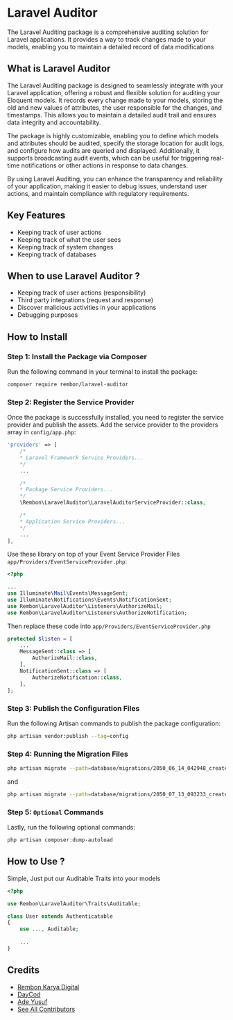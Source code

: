 # Laravel Auditor
The Laravel Auditing package is a comprehensive auditing solution for Laravel applications. It provides a way to track changes made to your models, enabling you to maintain a detailed record of data modifications

## What is Laravel Auditor
The Laravel Auditing package is designed to seamlessly integrate with your Laravel application, offering a robust and flexible solution for auditing your Eloquent models. It records every change made to your models, storing the old and new values of attributes, the user responsible for the changes, and timestamps. This allows you to maintain a detailed audit trail and ensures data integrity and accountability.

The package is highly customizable, enabling you to define which models and attributes should be audited, specify the storage location for audit logs, and configure how audits are queried and displayed. Additionally, it supports broadcasting audit events, which can be useful for triggering real-time notifications or other actions in response to data changes.

By using Laravel Auditing, you can enhance the transparency and reliability of your application, making it easier to debug issues, understand user actions, and maintain compliance with regulatory requirements.

## Key Features
- Keeping track of user actions
- Keeping track of what the user sees
- Keeping track of system changes
- Keeping track of databases 

## When to use Laravel Auditor ?
- Keeping track of user actions (responsibility)
- Third party integrations (request and response)
- Discover malicious activities in your applications
- Debugging purposes

## How to Install

### Step 1: Install the Package via Composer
Run the following command in your terminal to install the package:

```sh
composer require rembon/laravel-auditor
```

### Step 2: Register the Service Provider
Once the package is successfully installed, you need to register the service provider and publish the assets. Add the service provider to the providers array in `config/app.php`:

```php
'providers' => [
    /*
    * Laravel Framework Service Providers...
    */
    ...

    /*
    * Package Service Providers...
    */
    \Rembon\LaravelAuditor\LaravelAuditorServiceProvider::class,

    /*
    * Application Service Providers...
    */
    ...
],
```

Use these library on top of your Event Service Provider Files `app/Providers/EventServiceProvider.php`:
```php
<?php

...
use Illuminate\Mail\Events\MessageSent;
use Illuminate\Notifications\Events\NotificationSent;
use Rembon\LaravelAuditor\Listeners\AuthorizeMail;
use Rembon\LaravelAuditor\Listeners\AuthorizeNotification;
```

Then replace these code into `app/Providers/EventServiceProvider.php`
```php
protected $listen = [
    ...
    MessageSent::class => [
        AuthorizeMail::class,
    ],
    NotificationSent::class => [
        AuthorizeNotification::class,
    ],
];
```

### Step 3: Publish the Configuration Files
Run the following Artisan commands to publish the package configuration:

```sh
php artisan vendor:publish --tag=config
```

### Step 4: Running the Migration Files
```sh
php artisan migrate --path=database/migrations/2050_06_14_042948_create_audits_table.php
```
and
```sh
php artisan migrate --path=database/migrations/2050_07_13_093233_create_performances_table.php
```

### Step 5: `Optional` Commands
Lastly, run the following optional commands:

```sh
php artisan composer:dump-autoload
```

## How to Use ?
Simple, Just put our Auditable Traits into your models

```php
<?php

use Rembon\LaravelAuditor\Traits\Auditable;

class User extends Authenticatable
{
    use ..., Auditable;
    
    ...
}

```

## Credits
- [Rembon Karya Digital](https://github.com/rembonnn)
- [DayCod](https://github.com/dayCod)
- [Ade Yusuf](https://github.com/adeyusuf211)
- [See All Contributors](https://github.com/rembonnn/laravel-auditor/contributors)
